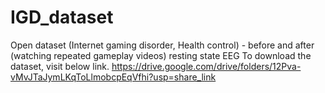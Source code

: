 # IGD_dataset
Open dataset (Internet gaming disorder, Health control) - before and after (watching repeated gameplay videos) resting state EEG 
To download the dataset, visit below link. 
https://drive.google.com/drive/folders/12Pva-vMvJTaJymLKqToLlmobcpEqVfhi?usp=share_link
